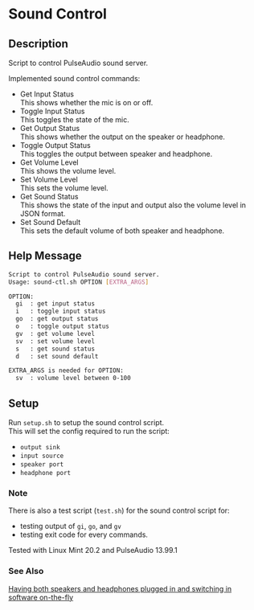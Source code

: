 # Sound Control

## Description

Script to control PulseAudio sound server.

Implemented sound control commands:

- Get Input Status \
  This shows whether the mic is on or off.
- Toggle Input Status \
  This toggles the state of the mic.
- Get Output Status \
  This shows whether the output on the speaker or headphone.
- Toggle Output Status \
  This toggles the output between speaker and headphone.
- Get Volume Level \
  This shows the volume level.
- Set Volume Level \
  This sets the volume level.
- Get Sound Status \
  This shows the state of the input and output also the volume level in JSON format.
- Set Sound Default \
  This sets the default volume of both speaker and headphone.

## Help Message

```bash
Script to control PulseAudio sound server.
Usage: sound-ctl.sh OPTION [EXTRA_ARGS]

OPTION:
  gi  : get input status
  i   : toggle input status
  go  : get output status
  o   : toggle output status
  gv  : get volume level
  sv  : set volume level
  s   : get sound status
  d   : set sound default

EXTRA_ARGS is needed for OPTION:
  sv  : volume level between 0-100
```

## Setup

Run `setup.sh` to setup the sound control script. \
This will set the config required to run the script:

- `output sink`
- `input source`
- `speaker port`
- `headphone port`

### Note

There is also a test script (`test.sh`) for the sound control script for:

- testing output of `gi`, `go`, and `gv`
- testing exit code for every commands.

Tested with Linux Mint 20.2 and PulseAudio 13.99.1

### See Also

[Having both speakers and headphones plugged in and switching in software on-the-fly](https://wiki.archlinux.org/title/PulseAudio/Examples#Having_both_speakers_and_headphones_plugged_in_and_switching_in_software_on-the-fly)
